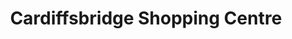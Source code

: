 ---
title: "Cardiffsbridge Shopping Centre"
url: /dublin/cardiffsbridge-shopping-centre/
shop: mall
---